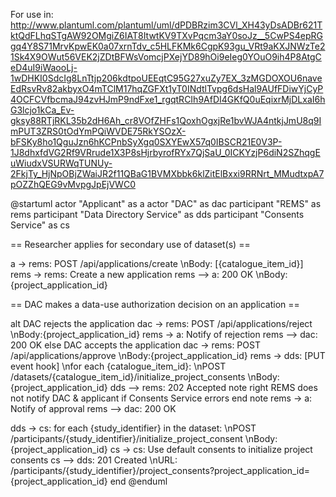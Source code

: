 For use in:
http://www.plantuml.com/plantuml/uml/dPDBRzim3CVl_XH43yDsADBr621TktQdFLhqSTgAW92OMgiZ6IAT8ItwtKV9TXvPqcm3aY0soJz__5CwPS4epRGgq4Y8S71MrvKpwEK0a07xrnTdv_c5HLFKMk6CgpK93gu_VRt9aKXJNWzTe21Sk4X9OWut56VEK2jZDtBFWsVomcjPXejYD89hOi9eIeg0YOuO9ih4P8AtgCeD4uI9iWaooLj-1wDHKI0SdcIg8LnTtjp206kdtpoUEEqtC95G27xuZy7EX_3zMGDOXOU6naveEdRsvRv82akbyxO4mTClM17hqZGFXt1yT0INdtlTvpg6dsHal9AUfFDiwYjCyP4OCFCVfbcmaJ94zvHJmP9ndFxe1_rgqtRCIh9AfDI4GKfQ0uEqixrMjDLxaI6hG3lcjo1kCa_Ev-gksy88RTjRKL35b2dH6Ah_cr8VOfZHFs1QoxhOgxjRe1bvWJA4ntkjJmU8q9ImPUT3ZRS0tOdYmPQiWVDE75RkYSOzX-bFSKy8ho1QguJzn6hKCPnbSyXgq0SXYEwX57q0IBSCR21E0V3P-1J8dhxfdVG2Rf9VRrude1X3P8sHjrbyrofRYx7QjSaU_0ICKYzjP6diN2SZhqgEuWiudxVSURWqTUNUy-2FkjTy_HjNpOBjZWaiJR2f11QBaG1BVMXbbk6klZitElBxxi9RRNrt_MMudtxpA7pOZZhQEG9vMvpgJpEjVWC0

@startuml
actor "Applicant" as a
actor "DAC" as dac
participant "REMS" as rems
participant "Data Directory Service" as dds
participant "Consents Service" as cs

== Researcher applies for secondary use of dataset(s) ==

a -> rems: POST /api/applications/create \nBody: [{catalogue_item_id}]
rems -> rems: Create a new application
rems --> a: 200 OK \nBody:{project_application_id}

== DAC makes a data-use authorization decision on an application ==

alt DAC rejects the application
  dac -> rems: POST /api/applications/reject \nBody:{project_application_id}
  rems -> a: Notify of rejection
  rems --> dac: 200 OK
else DAC accepts the application
  dac -> rems: POST /api/applications/approve \nBody:{project_application_id}
  rems -> dds: [PUT event hook] \nfor each {catalogue_item_id}: \nPOST /datasets/{catalogue_item_id}/initialize_project_consents  \nBody: {project_application_id}
  dds --> rems: 202 Accepted
  note right
    REMS does not notify
    DAC & applicant if
    Consents Service errors
  end note
  rems -> a: Notify of approval
  rems --> dac: 200 OK

  dds -> cs: for each {study_identifier} in the dataset: \nPOST /participants/{study_identifier}/initialize_project_consent \nBody: {project_application_id}
  cs -> cs: Use default consents to initialize project consents
  cs --> dds: 201 Created \nURL: /participants/{study_identifier}/project_consents?project_application_id={project_application_id}
end
@enduml